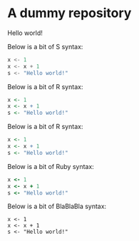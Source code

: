 # A dummy repository

Hello world!

Below is a bit of S syntax:
```s
x <- 1
x <- x + 1
s <- "Hello world!"
```

Below is a bit of R syntax:
```r
x <- 1
x <- x + 1
s <- "Hello world!"
```

Below is a bit of R syntax:
```R
x <- 1
x <- x + 1
s <- "Hello world!"
```

Below is a bit of Ruby syntax:
```ruby
x <- 1
x <- x + 1
s <- "Hello world!"
```

Below is a bit of BlaBlaBla syntax:
```blabla
x <- 1
x <- x + 1
s <- "Hello world!"
```
